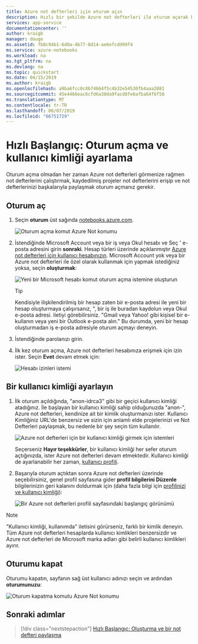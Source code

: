 ```yaml
---
title: Azure not defterleri için oturum açın
description: Hızlı bir şekilde Azure not defterleri ile oturum açarak kaydedilmiş projelere erişebilir ve Not Defterleri başkalarıyla paylaşma olanağı sunan bir kullanıcı kimliği.
services: app-service
documentationcenter: ''
author: kraigb
manager: douge
ms.assetid: fb8c94b1-6d0a-4b77-8d14-ae6efcdd99f4
ms.service: azure-notebooks
ms.workload: na
ms.tgt_pltfrm: na
ms.devlang: na
ms.topic: quickstart
ms.date: 04/15/2019
ms.author: kraigb
ms.openlocfilehash: a9ba6fcc0c8b74664f5c4b32e54530fb4aaa2881
ms.sourcegitcommit: 45e4466eac6cfd6a30da9facd8fe6afba64f6f50
ms.translationtype: MT
ms.contentlocale: tr-TR
ms.lasthandoff: 06/07/2019
ms.locfileid: "66751729"
---
```

# <a name="quickstart-sign-in-and-set-a-user-id"></a>Hızlı Başlangıç: Oturum açma ve kullanıcı kimliği ayarlama

Oturum açma olmadan her zaman Azure not defterleri görmenize rağmen not defterlerini çalıştırmak, kaydedilmiş projeler not defterlerini erişip ve not defterlerinizi başkalarıyla paylaşmak oturum açmanız gerekir.

## <a name="sign-in"></a>Oturum aç

1. Seçin **oturum** üst sağında [notebooks.azure.com](https://notebooks.azure.com/).

    ![Oturum açma komut Azure Not konumu](media/accounts/sign-in-command.png)

1. İstendiğinde Microsoft Account veya bir iş veya Okul hesabı ve Seç ' e-posta adresini girin **sonraki**. Hesap türleri üzerinde açıklanmıştır [Azure not defterleri için kullanıcı hesabınızın](azure-notebooks-user-account.md). Microsoft Account yok veya bir Azure not defterleri ile özel olarak kullanmak için yapmak istediğiniz yoksa, seçin **oluşturmak**:

    ![Yeni bir Microsoft hesabı komut oturum açma istemine oluşturun](media/accounts/create-new-microsoft-account.png)

    > [!Tip]
    > Kendisiyle ilişkilendirilmiş bir hesap zaten bir e-posta adresi ile yeni bir hesap oluşturmaya çalışırsanız, ", bir iş ile buradan kaydolun veya Okul e-posta adresi. iletiyi görebilirsiniz. "Gmail veya Yahoo! gibi kişisel bir e-kullanın veya yeni bir Outlook e-posta alın." Bu durumda, yeni bir hesap oluşturmadan iş e-posta adresiyle oturum açmayı deneyin.

1. İstendiğinde parolanızı girin.

1. İlk kez oturum açma, Azure not defterleri hesabınıza erişmek için izin ister. Seçin **Evet** devam etmek için:

    ![Hesabı izinleri istemi](media/accounts/account-permission-prompt.png)

## <a name="set-a-user-id"></a>Bir kullanıcı kimliği ayarlayın

1. İlk oturum açıldığında, "anon-idrca3" gibi bir geçici kullanıcı kimliği atadığınız. İle başlayan bir kullanıcı kimliği sahip olduğunuzda "anon-", Azure not defterleri, kendinize ait bir kimlik oluşturmanızı ister. Kullanıcı Kimliğiniz URL'de benzersiz ve sizin için anlamlı elde projelerinizi ve Not Defterleri paylaşmak, bu nedenle bir şey seçin tüm kullanılır.

    ![Azure not defterleri için bir kullanıcı kimliği girmek için istemleri](media/accounts/create-user-id.png)

    Seçerseniz **Hayır teşekkürler**, bir kullanıcı kimliği her sefer oturum açtığınızda, ister Azure not defterleri devam etmektedir. Kullanıcı kimliği de ayarlanabilir her zaman, [kullanıcı profili](azure-notebooks-user-profile.md).

1. Başarıyla oturum açtıktan sonra Azure not defterleri üzerinde seçebilirsiniz, genel profil sayfasına gider **profil bilgilerini Düzenle** bilgilerinizin geri kalanını doldurmak için (daha fazla bilgi için [profilinizi ve kullanıcı kimliği](azure-notebooks-user-profile.md)):

    ![Bir Azure not defterleri profili sayfasındaki başlangıç görünümü](media/accounts/profile-page-new.png)

> [!NOTE]
> "Kullanıcı kimliği, kullanımda" iletisini görürseniz, farklı bir kimlik deneyin. Tüm Azure not defterleri hesaplarda kullanıcı kimlikleri benzersizdir ve Azure not defterleri de Microsoft marka adları gibi belirli kullanıcı kimlikleri ayırır.

## <a name="sign-out"></a>Oturumu kapat

Oturumu kapatın, sayfanın sağ üst kullanıcı adınızı seçin ve ardından **oturumunuzu**:

![Oturum kapatma komutu Azure Not konumu](media/accounts/sign-out-command.png)

## <a name="next-steps"></a>Sonraki adımlar

> [!div class="nextstepaction"]
> [Hızlı Başlangıç: Oluşturma ve bir not defteri paylaşma](quickstart-create-share-jupyter-notebook.md)
